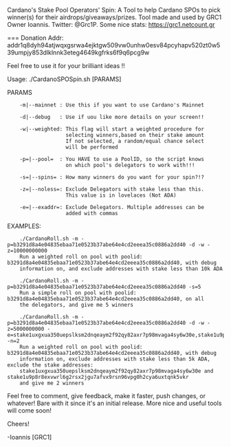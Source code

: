
Cardano's Stake Pool Operators' Spin: A Tool to help Cardano SPOs to pick 
winner(s) for their airdrops/giveaways/prizes. Tool made and used by GRC1 
Owner Ioannis. Twitter: @Grc1P. Some nice stats: https://grc1.netcount.gr 

=== Donation Addr:                                                                                          
addr1q8dyh94atjwqxgsrwa4ejktgw509vw0unhw0esv84pcyhapv520zt0w539umpjy853dlklnnk3eteg4649kgfrks6f9q6pcg9w 

Feel free to use it for your brilliant ideas !!


Usage: ./CardanoSPOSpin.sh [PARAMS]

PARAMS

        -m|--mainnet : Use this if you want to use Cardano's Mainnet

        -d|--debug   : Use if uou like more details on your screen!!

        -w|--weighted: This flag will start a weighted procedure for
                       selecting winners,based on their stake amount
                       If not selected, a random/equal chance select
                       will be performed

        -p=|--pool=  : You HAVE to use a PoolID, so the script knows
                       on which pool's delegators to work with!!!

        -s=|--spins= : How many winners do you want for your spin?!?

        -z=|--noless=: Exclude Delegators with stake less than this.
                       This value is in lovelaces (Not ADA)

        -e=|--exaddr=: Exclude Delegators. Multiple addresses can be
                       added with commas


EXAMPLES: 

        ./CardanoRoll.sh -m -p=b3291d8a4e04835ebaa71e0523b37abe64e4cd2eeea35c0886a2dd40 -d -w -z=10000000000
        Run a weighted roll on pool with poolid: b3291d8a4e04835ebaa71e0523b37abe64e4cd2eeea35c0886a2dd40, with debug
        information on, and exclude addresses with stake less than 10k ADA

        ./CardanoRoll.sh -m -p=b3291d8a4e04835ebaa71e0523b37abe64e4cd2eeea35c0886a2dd40 -s=5
        Run a simple roll on pool with poolid: b3291d8a4e04835ebaa71e0523b37abe64e4cd2eeea35c0886a2dd40, on all
        the delegators, and give me 5 winners

        ./CardanoRoll.sh -m -p=b3291d8a4e04835ebaa71e0523b37abe64e4cd2eeea35c0886a2dd40 -d -w -z=5000000000 -e=stake1uxgxua350uepslksm2dnqeaym2f92qy82axr7p98mvaga4sy6w30e,stake1u9p8r8exvwrl6g2rsx2jgu7afvx9rsn96vpg0h2cya6uxtqnk5vkr -n=2
        Run a weighted roll on pool with poolid: b3291d8a4e04835ebaa71e0523b37abe64e4cd2eeea35c0886a2dd40, with debug
        information on, exclude addresses with stake less than 5k ADA, exclude the stake addresses:
        stake1uxgxua350uepslksm2dnqeaym2f92qy82axr7p98mvaga4sy6w30e and stake1u9p8r8exvwrl6g2rsx2jgu7afvx9rsn96vpg0h2cya6uxtqnk5vkr
        and give me 2 winners


Feel free to comment, give feedback, make it faster, push changes, or whatever!
Bare with it since it's an initial release. More nice and useful tools will come soon!

Cheers!

-Ioannis [GRC1]
